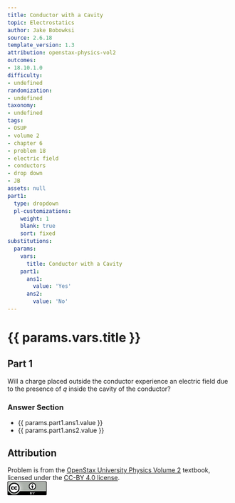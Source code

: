 ```yaml
---
title: Conductor with a Cavity
topic: Electrostatics
author: Jake Bobowksi
source: 2.6.18
template_version: 1.3
attribution: openstax-physics-vol2
outcomes:
- 18.10.1.0
difficulty:
- undefined
randomization:
- undefined
taxonomy:
- undefined
tags:
- OSUP
- volume 2
- chapter 6
- problem 18
- electric field
- conductors
- drop down
- JB
assets: null
part1:
  type: dropdown
  pl-customizations:
    weight: 1
    blank: true
    sort: fixed
substitutions:
  params:
    vars:
      title: Conductor with a Cavity
    part1:
      ans1:
        value: 'Yes'
      ans2:
        value: 'No'
---
```

# {{ params.vars.title }}

## Part 1

Will a charge placed outside the conductor experience an electric field due to the presence of $q$ inside the cavity of the conductor?

### Answer Section

- {{ params.part1.ans1.value }}
- {{ params.part1.ans2.value }}

## Attribution

Problem is from the [OpenStax University Physics Volume 2](https://openstax.org/details/books/university-physics-volume-2) textbook, licensed under the [CC-BY 4.0 license](https://creativecommons.org/licenses/by/4.0/).<br>![Image representing the Creative Commons 4.0 BY license.](https://raw.githubusercontent.com/firasm/bits/master/by.png)
